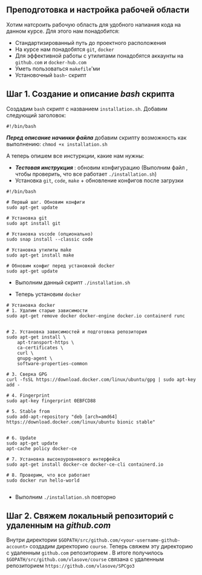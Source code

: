 ## Преподготовка и настройка рабочей области

Хотим натсроить рабочую область для удобного напиания кода на данном курсе. Для этого нам понадобится:
* Стандартизированный путь до проектного расположения
* На курсе нам понадобятся ```git```, ```docker```
* Для эффективной работы с утилитами понадобятся аккаунты на ```github.com``` и ```docker-hub.com```
* Уметь пользоваться ```makefile```'ми
* Установочный ```bash```- скрипт

## Шаг 1. Создание и описание ***bash*** скрипта
Создадим ```bash``` скрипт с названием ```installation.sh```. Добавим следующий заголовок:
```
#!/bin/bash
```
***Перед описание начинки файла*** добавим скрипту возможность как выполнению:
```chmod +x installation.sh```

А теперь опишем все инстуркции, какие нам нужны:
* ***Тестовая инструкция*** : обновим конфигурацию (Выполним файл , чтобы проверить, что все работает ```./installation.sh```)
* Установка ```git```, ```code```, ```make``` + обновление конфигов после загрузки
```
#!/bin/bash

# Первый шаг. Обновим конфиги
sudo apt-get update

# Установка git
sudo apt install git 

# Установка vscode (опционально)
sudo snap install --classic code 

# Установка утилиты make
sudo apt-get install make 

# Обновим конфиг перед установкой docker
sudo apt-get update
```
* Выполним данный скрипт ```./installation.sh```

* Теперь установим ```docker```
```
# Установка docker
# 1. Удалим старые зависимости
sudo apt-get remove docker docker-engine docker.io containerd runc


# 2. Установка зависимостей и подготовка репозитория
sudo apt-get install \
    apt-transport-https \
    ca-certificates \
    curl \
    gnupg-agent \
    software-properties-common

# 3. Сверка GPG
curl -fsSL https://download.docker.com/linux/ubuntu/gpg | sudo apt-key add -

# 4. Fingerprint
sudo apt-key fingerprint 0EBFCD88

# 5. Stable from 
sudo add-apt-repository "deb [arch=amd64] https://download.docker.com/linux/ubuntu bionic stable"


# 6. Update
sudo apt-get update
apt-cache policy docker-ce

# 7. Установка высокоуровневого интерфейса
sudo apt-get install docker-ce docker-ce-cli containerd.io

# 8. Проверим, что все работает
sudo docker run hello-world


```

* Выполним ```./installation.sh``` повторно


## Шаг 2. Свяжем локальный репозиторий с удаленным на ***github.com***
Внутри директории ```$GOPATH/src/github.com/<your-username-github-account>``` создадим директорию ```course```. Теперь свяжем эту директорию с удаленным ```github.com``` репозиторием . В итоге получилось ```$GOPATH/src/github.com/vlasove/course``` связана с удаленным репозиторием ```https://github.com/vlasove/SPCgo3```

